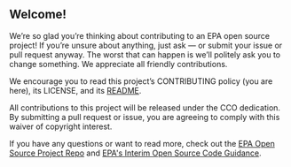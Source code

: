 ## Welcome!

We’re so glad you’re thinking about contributing to an EPA open source project! If you’re unsure about anything, just ask — or submit your issue or pull request anyway. The worst that can happen is we’ll politely ask you to change something. We appreciate all friendly contributions.

We encourage you to read this project’s CONTRIBUTING policy (you are here), its
LICENSE, and its [README](https://github.com/USEPA/TADAShiny/blob/develop/README.md).

All contributions to this project will be released under the CCO dedication. By submitting a pull request or issue, you are agreeing to comply with this waiver of copyright interest.

If you have any questions or want to read more, check out the [EPA Open Source Project Repo](https://github.com/USEPA/open-source-projects) and [EPA's Interim Open Source Code Guidance](https://developer.epa.gov/guide/open-source-code/).